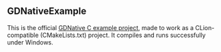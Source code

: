 ## GDNativeExample
This is the official [GDNative C example project](https://docs.godotengine.org/en/3.1/tutorials/plugins/gdnative/gdnative-c-example.html), made to work as a CLion-compatible (CMakeLists.txt) project. It compiles and runs successfully under Windows.
